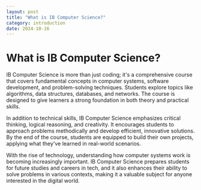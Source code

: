 ```yaml
---
layout: post
title: "What is IB Computer Science?"
category: introduction
date: 2024-10-16
---
```

# What is IB Computer Science?

IB Computer Science is more than just coding; it's a comprehensive course that covers fundamental concepts in computer systems, software development, and problem-solving techniques. Students explore topics like algorithms, data structures, databases, and networks. The course is designed to give learners a strong foundation in both theory and practical skills.

In addition to technical skills, IB Computer Science emphasizes critical thinking, logical reasoning, and creativity. It encourages students to approach problems methodically and develop efficient, innovative solutions. By the end of the course, students are equipped to build their own projects, applying what they've learned in real-world scenarios.

With the rise of technology, understanding how computer systems work is becoming increasingly important. IB Computer Science prepares students for future studies and careers in tech, and it also enhances their ability to solve problems in various contexts, making it a valuable subject for anyone interested in the digital world.
